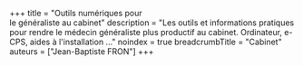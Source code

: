 +++
title = "Outils numériques pour<br>le généraliste au cabinet"
description = "Les outils et informations pratiques pour rendre le médecin généraliste plus productif au cabinet. Ordinateur, e-CPS, aides à l'installation ..."
noindex = true
breadcrumbTitle = "Cabinet"
auteurs = ["Jean-Baptiste FRON"]
+++
